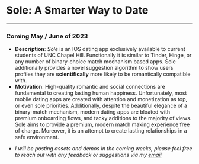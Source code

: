 # Sole: A Smarter Way to Date
--- 
### Coming May / June of 2023

- **Description**: *Sole* is an IOS dating app exclusively available to current students of UNC Chapel Hill. Functionally it is similar to Tinder, Hinge, or any number of binary-choice match mechanism based apps. Sole additionally provides a novel suggestion algorithm to show users profiles they are **scientifically** more likely to be romantically compatible with.
- **Motivation**: High-quality romantic and social connections are fundamental to creating lasting human happiness. Unfortunately, most mobile dating apps are created with attention and monetization as top, or even sole priorities. Additionally, despite the beautiful elegance of a binary-match mechanism, modern dating apps are bloated with premium onboarding flows, and tacky additions to the majority of views. Sole aims to provide a premium, modern match making experience free of charge. Moreover, it is an attempt to create lasting relationships in a safe environment.

* *I will be posting assets and demos in the coming weeks, please feel free to reach out with any feedback or suggestions via my [email](levlevi@email.unc.edu)*
